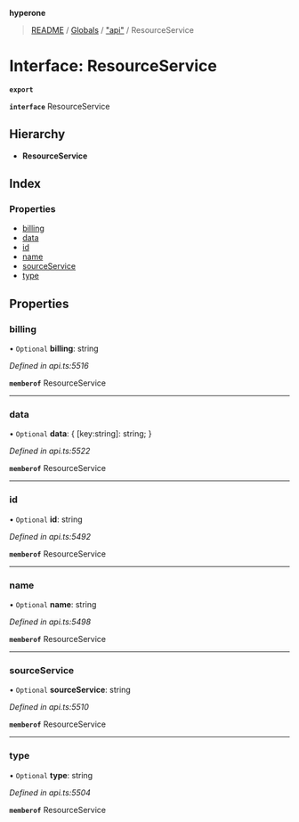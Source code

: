 **hyperone**

> [README](../README.md) / [Globals](../globals.md) / ["api"](../modules/_api_.md) / ResourceService

# Interface: ResourceService

**`export`** 

**`interface`** ResourceService

## Hierarchy

* **ResourceService**

## Index

### Properties

* [billing](_api_.resourceservice.md#billing)
* [data](_api_.resourceservice.md#data)
* [id](_api_.resourceservice.md#id)
* [name](_api_.resourceservice.md#name)
* [sourceService](_api_.resourceservice.md#sourceservice)
* [type](_api_.resourceservice.md#type)

## Properties

### billing

• `Optional` **billing**: string

*Defined in api.ts:5516*

**`memberof`** ResourceService

___

### data

• `Optional` **data**: { [key:string]: string;  }

*Defined in api.ts:5522*

**`memberof`** ResourceService

___

### id

• `Optional` **id**: string

*Defined in api.ts:5492*

**`memberof`** ResourceService

___

### name

• `Optional` **name**: string

*Defined in api.ts:5498*

**`memberof`** ResourceService

___

### sourceService

• `Optional` **sourceService**: string

*Defined in api.ts:5510*

**`memberof`** ResourceService

___

### type

• `Optional` **type**: string

*Defined in api.ts:5504*

**`memberof`** ResourceService
